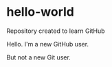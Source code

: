 # hello-world
Repository created to learn GitHub

Hello. I'm a new GitHub user.

But not a new Git user.